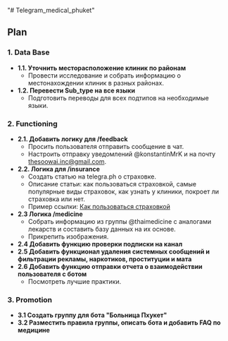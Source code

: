 "# Telegram_medical_phuket" 
<h2>Plan</h2>

<h3>1. Data Base</h3>
<ul>
  <li><strong>1.1. Уточнить месторасположение клиник по районам</strong>
    <ul>
      <li>Провести исследование и собрать информацию о местонахождении клиник в разных районах.</li>
    </ul>
  </li>
  <li><strong>1.2. Перевести Sub_type на все языки</strong>
    <ul>
      <li>Подготовить переводы для всех подтипов на необходимые языки.</li>
    </ul>
  </li>
</ul>

<h3>2. Functioning</h3>
<ul>
  <li><strong>2.1. Добавить логику для /feedback</strong>
    <ul>
      <li>Просить пользователя отправить сообщение в чат.</li>
      <li>Настроить отправку уведомлений @konstantinMrK и на почту <a href="mailto:thesoowai.inc@gmail.com">thesoowai.inc@gmail.com</a>.</li>
    </ul>
  </li>
  <li><strong>2.2. Логика для /insurance</strong>
    <ul>
      <li>Создать статью на telegra.ph о страховке.</li>
      <li>Описание статьи: как пользоваться страховкой, самые популярные виды страховок, как узнать у клиники, покроет ли страховка или нет.</li>
      <li>Пример ссылки: <a href="ссылка_на_статью">Как пользоваться страховкой</a></li>
    </ul>
  </li>
  <li><strong>2.3 Логика /medicine</strong>
    <ul>
      <li>Собрать информацию из группы @thaimedicine с аналогами лекарств и составить базу данных на их основе.</li>
      <li>Прикрепить изображения.</li>
    </ul>
  </li>
  <li><strong>2.4 Добавить функцию проверки подписки на канал</strong></li>
  <li><strong>2.5 Добавить функционал удаления системных сообщений и фильтрации рекламы, наркотиков, проституции и мата</strong></li>
  <li><strong>2.6 Добавить функцию отправки отчета о взаимодействии пользователя с ботом</strong>
    <ul>
      <li>Посмотреть лучшие практики.</li>
    </ul>
  </li>
</ul>

<h3>3. Promotion</h3>
<ul>
  <li><strong>3.1 Создать группу для бота "Больница Пхукет"</strong></li>
  <li><strong>3.2 Разместить правила группы, описать бота и добавить FAQ по медицине</strong></li>
</ul>

